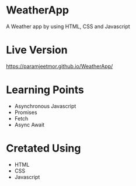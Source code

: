 # WeatherApp
A Weather app by using HTML, CSS and Javascript

# Live Version
https://paramjeetmor.github.io/WeatherApp/

# Learning Points
- Asynchronous Javascript
- Promises
- Fetch
- Async Await

# Cretated Using
- HTML
- CSS
- Javascript
